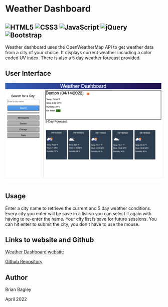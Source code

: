 # Weather Dashboard

![HTML5](https://img.shields.io/badge/html5-%23E34F26.svg?style=for-the-badge&logo=html5&logoColor=white)
![CSS3](https://img.shields.io/badge/css3-%231572B6.svg?style=for-the-badge&logo=css3&logoColor=white)
![JavaScript](https://img.shields.io/badge/javascript-%23323330.svg?style=for-the-badge&logo=javascript&logoColor=%23F7DF1E)
![jQuery](https://img.shields.io/badge/jquery-%230769AD.svg?style=for-the-badge&logo=jquery&logoColor=white)
![Bootstrap](https://img.shields.io/badge/bootstrap-%23563D7C.svg?style=for-the-badge&logo=bootstrap&logoColor=white)
---

Weather dashboard uses the OpenWeatherMap API to get weather data from a city of your choice. It displays current weather including a color coded UV index. There is also a 5 day weather forecast provided.
​
## User Interface
<img src="./assets/images/weather.png" alt="weather dashboard" width="800"/>

## Usage
Enter a city name to retrieve the current and 5 day weather conditions. Every city you enter will be save in a list so you can select it again with having to re-enter the name. Your city list is save for future sessions. You can hit enter to submit the city, you don't have to use the mouse.

## Links to website and Github
[Weather Dashboard website](https://bagl0025.github.io/weather_dashboard)

[Github Repository](https://github.com/bagl0025/weather_dashboard.git)

## Author
Brian Bagley

April 2022
